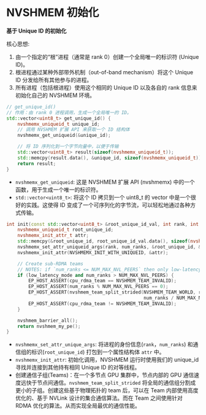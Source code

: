 # NVSHMEM 初始化


**基于 Unique ID 的初始化**

核心思想:

1. 由一个指定的“根”进程（通常是 rank 0）创建一个全局唯一的标识符 (Unique ID)。
2. 根进程通过某种外部带外机制（out-of-band mechanism）将这个 Unique ID 分发给所有其他参与的进程。
3. 所有进程（包括根进程）使用这个相同的 Unique ID 以及各自的 rank 信息来初始化自己的 NVSHMEM 环境。

```cpp
// get_unique_id()
// 作用：由 rank 0 进程调用，生成一个全局唯一的 ID。
std::vector<uint8_t> get_unique_id() {
    nvshmemx_uniqueid_t unique_id;
    // 调用 NVSHMEM 扩展 API 来获取一个 ID 结构体
    nvshmemx_get_uniqueid(&unique_id);

    // 将 ID 序列化到一个字节向量中，以便于传输
    std::vector<uint8_t> result(sizeof(nvshmemx_uniqueid_t));
    std::memcpy(result.data(), &unique_id, sizeof(nvshmemx_uniqueid_t));
    return result;
}
```

- `nvshmemx_get_uniqueid`: 这是 NVSHMEM 扩展 API (nvshmemx) 中的一个函数，用于生成一个唯一的标识符。
- `std::vector<uint8_t>`: 将这个 ID 拷贝到一个 uint8_t 的 vector 中是一个很好的实践。这使得 ID 变成了一个可序列化的字节流，可以轻松地通过各种方式传输。

```cpp
int init(const std::vector<uint8_t> &root_unique_id_val, int rank, int num_ranks, bool low_latency_mode) {
    nvshmemx_uniqueid_t root_unique_id;
    nvshmemx_init_attr_t attr;
    std::memcpy(&root_unique_id, root_unique_id_val.data(), sizeof(nvshmemx_uniqueid_t));
    nvshmemx_set_attr_uniqueid_args(rank, num_ranks, &root_unique_id, &attr);
    nvshmemx_init_attr(NVSHMEMX_INIT_WITH_UNIQUEID, &attr);

    // Create sub-RDMA teams
    // NOTES: if `num_ranks <= NUM_MAX_NVL_PEERS` then only low-latency kernels are used
    if (low_latency_mode and num_ranks > NUM_MAX_NVL_PEERS) {
        EP_HOST_ASSERT(cpu_rdma_team == NVSHMEM_TEAM_INVALID);
        EP_HOST_ASSERT(num_ranks % NUM_MAX_NVL_PEERS == 0);
        EP_HOST_ASSERT(nvshmem_team_split_strided(NVSHMEM_TEAM_WORLD, rank % NUM_MAX_NVL_PEERS, NUM_MAX_NVL_PEERS,
                                                  num_ranks / NUM_MAX_NVL_PEERS, &cpu_rdma_team_config, 0, &cpu_rdma_team) == 0);
        EP_HOST_ASSERT(cpu_rdma_team != NVSHMEM_TEAM_INVALID);
    }

    nvshmem_barrier_all();
    return nvshmem_my_pe();
}
```

- `nvshmemx_set_attr_unique_args`: 将进程的身份信息(`rank`，`num_ranks`) 和通信组的标识(`root_unique_id`) 打包到一个属性结构体 `attr` 中。
- `nvshmemx_init_attr`: 初始化调用，NVSHMEM 运行时使用我们的 unique_id 寻找并连接到其他持有相同 Unique ID 的对等线程。
- 创建通信子组(Teams)：在一个多节点 GPU 集群中，节点内部的 GPU 通信速度远快于节点间通信。`nvshmem_team_split_strided` 将全局的通信组分割成更小的子组。创建这些基于物理拓扑的 team 后，可以在 Team 内部使用高度优化的、基于 NVLink 设计的集合通信算法。而在 Team 之间使用针对 RDMA 优化的算法。从而实现全局最优的通信性能。
